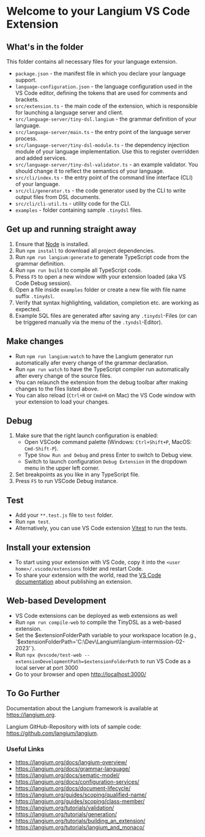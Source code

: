 # Welcome to your Langium VS Code Extension

## What's in the folder

This folder contains all necessary files for your language extension.

* `package.json` - the manifest file in which you declare your language support.
* `language-configuration.json` - the language configuration used in the VS Code editor, defining the tokens that are used for comments and brackets.
* `src/extension.ts` - the main code of the extension, which is responsible for launching a language server and client.
* `src/language-server/tiny-dsl.langium` -  the grammar definition of your language.
* `src/language-server/main.ts` - the entry point of the language server process.
* `src/language-server/tiny-dsl-module.ts` - the dependency injection module of your language implementation. Use this to register overridden and added services.
* `src/language-server/tiny-dsl-validator.ts` - an example validator. You should change it to reflect the semantics of your language.
* `src/cli/index.ts` - the entry point of the command line interface (CLI) of your language.
* `src/cli/generator.ts` - the code generator used by the CLI to write output files from DSL documents.
* `src/cli/cli-util.ts` - utility code for the CLI.
* `examples` - folder containing sample `.tinydsl` files.

## Get up and running straight away

1. Ensure that [Node](https://nodejs.org/en/download/) is installed.
2. Run `npm install` to download all project dependencies.
3. Run `npm run langium:generate` to generate TypeScript code from the grammar definition.
4. Run `npm run build` to compile all TypeScript code.
5. Press `F5` to open a new window with your extension loaded (aka VS Code Debug session).
6. Open a file inside `examples` folder or create a new file with file name suffix `.tinydsl`.
7. Verify that syntax highlighting, validation, completion etc. are working as expected.
8. Example SQL files are generated after saving any `.tinydsl`-Files (or can be triggered manually via the menu of the `.tyndsl`-Editor).

## Make changes

* Run `npm run langium:watch` to have the Langium generator run automatically afer every change of the grammar declaration.
* Run `npm run watch` to have the TypeScript compiler run automatically after every change of the source files.
* You can relaunch the extension from the debug toolbar after making changes to the files listed above.
* You can also reload (`Ctrl+R` or `Cmd+R` on Mac) the VS Code window with your extension to load your changes.

## Debug

1. Make sure that the right launch configuration is enabled:
   * Open VSCode command palette (Windows: `Ctrl+Shift+P`, MacOS: `Cmd-Shift-P`).
   * Type `Show Run and Debug` and press Enter to switch to Debug view.
   * Switch to launch configuration `Debug Extension` in the dropdown menu in the upper left corner.
2. Set breakpoints as you like in any TypeScript file.
3. Press `F5` to run VSCode Debug instance.

## Test

* Add your `**.test.js` file to `test` folder.
* Run `npm test`.
* Alternatively, you can use VS Code extension [Vitest](https://marketplace.visualstudio.com/items?itemName=ZixuanChen.vitest-explorer) to run the tests.

## Install your extension

* To start using your extension with VS Code, copy it into the `<user home>/.vscode/extensions` folder and restart Code.
* To share your extension with the world, read the [VS Code documentation](https://code.visualstudio.com/api/working-with-extensions/publishing-extension) about publishing an extension.

## Web-based Development

* VS Code extensions can be deployed as web extensions as well
* Run `npm run compile-web` to compile the TinyDSL as a web-based extension.
* Set the $extensionFolderPath variable to your workspace location (e.g., `$extensionFolderPath='C:\Dev\Langium\langium-intermission-02-2023'`).
* Run `npx @vscode/test-web --extensionDevelopmentPath=$extensionFolderPath` to run VS Code as a local server at port 3000
* Go to your browser and open <http://localhost:3000/>

## To Go Further

Documentation about the Langium framework is available at <https://langium.org>.

Langium GitHub-Repository with lots of sample code: <https://github.com/langium/langium>.

### Useful Links

* <https://langium.org/docs/langium-overview/>
* <https://langium.org/docs/grammar-language/>
* <https://langium.org/docs/sematic-model/>
* <https://langium.org/docs/configuration-services/>
* <https://langium.org/docs/document-lifecycle/>
* <https://langium.org/guides/scoping/qualified-name/>
* <https://langium.org/guides/scoping/class-member/>
* <https://langium.org/tutorials/validation/>
* <https://langium.org/tutorials/generation/>
* <https://langium.org/tutorials/building_an_extension/>
* <https://langium.org/tutorials/langium_and_monaco/>
